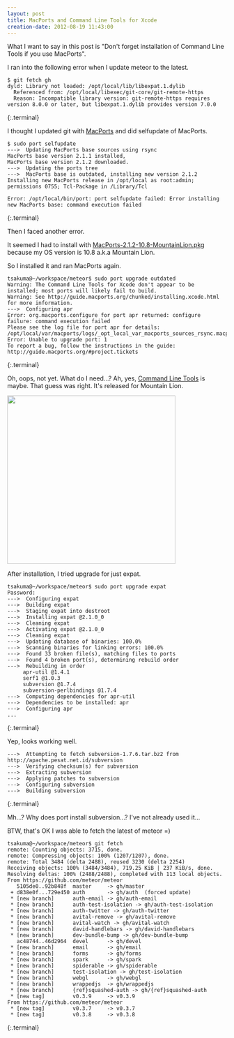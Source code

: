 ```yaml
---
layout: post
title: MacPorts and Command Line Tools for Xcode
creation-date: 2012-08-19 11:43:00
---
```

What I want to say in this post is "Don't forget installation of Command Line Tools if you use MacPorts".


I ran into the following error when I update meteor to the latest.

    $ git fetch gh
    dyld: Library not loaded: /opt/local/lib/libexpat.1.dylib
      Referenced from: /opt/local/libexec/git-core/git-remote-https
      Reason: Incompatible library version: git-remote-https requires version 8.0.0 or later, but libexpat.1.dylib provides version 7.0.0
{:.terminal}

I thought I updated git with [MacPorts](http://www.macports.org/) and did selfupdate of MacPorts.

    $ sudo port selfupdate
    --->  Updating MacPorts base sources using rsync
    MacPorts base version 2.1.1 installed,
    MacPorts base version 2.1.2 downloaded.
    --->  Updating the ports tree
    --->  MacPorts base is outdated, installing new version 2.1.2
    Installing new MacPorts release in /opt/local as root:admin; permissions 0755; Tcl-Package in /Library/Tcl
    
    Error: /opt/local/bin/port: port selfupdate failed: Error installing new MacPorts base: command execution failed
{:.terminal}

Then I faced another error.

It seemed I had to install with [MacPorts-2.1.2-10.8-MountainLion.pkg](https://distfiles.macports.org/MacPorts/MacPorts-2.1.2-10.8-MountainLion.pkg) because my OS version is 10.8 a.k.a Mountain Lion.

So I installed it and ran MacPorts again.

    tsakuma@~/workspace/meteor$ sudo port upgrade outdated
    Warning: The Command Line Tools for Xcode don't appear to be installed; most ports will likely fail to build.
    Warning: See http://guide.macports.org/chunked/installing.xcode.html for more information.
    --->  Configuring apr
    Error: org.macports.configure for port apr returned: configure failure: command execution failed
    Please see the log file for port apr for details:
    /opt/local/var/macports/logs/_opt_local_var_macports_sources_rsync.macports.org_release_tarballs_ports_devel_apr/apr/main.log
    Error: Unable to upgrade port: 1
    To report a bug, follow the instructions in the guide:
    http://guide.macports.org/#project.tickets
{:.terminal}

Oh, oops, not yet. What do I need…? Ah, yes, [Command Line Tools](https://developer.apple.com/downloads/index.action) is maybe. That guess was right. It's released for Mountain Lion.

<img src="{{site.images.url}}/2012-08-19/CommandLineTools4MountainLion.png" width="386px"/>

After installation, I tried upgrade for just expat.

    tsakuma@~/workspace/meteor$ sudo port upgrade expat
    Password:
    --->  Configuring expat
    --->  Building expat
    --->  Staging expat into destroot
    --->  Installing expat @2.1.0_0
    --->  Cleaning expat
    --->  Activating expat @2.1.0_0
    --->  Cleaning expat
    --->  Updating database of binaries: 100.0%
    --->  Scanning binaries for linking errors: 100.0%
    --->  Found 33 broken file(s), matching files to ports
    --->  Found 4 broken port(s), determining rebuild order
    --->  Rebuilding in order
         apr-util @1.4.1 
         serf1 @1.0.3 
         subversion @1.7.4 
         subversion-perlbindings @1.7.4 
    --->  Computing dependencies for apr-util
    --->  Dependencies to be installed: apr
    --->  Configuring apr
    ...
{:.terminal}

Yep, looks working well.

    --->  Attempting to fetch subversion-1.7.6.tar.bz2 from http://apache.pesat.net.id/subversion
    --->  Verifying checksum(s) for subversion
    --->  Extracting subversion
    --->  Applying patches to subversion
    --->  Configuring subversion
    --->  Building subversion
{:.terminal}

Mh...? Why does port install subversion...? I've not already used it...

BTW, that's OK I was able to fetch the latest of meteor =)

    tsakuma@~/workspace/meteor$ git fetch
    remote: Counting objects: 3715, done.
    remote: Compressing objects: 100% (1207/1207), done.
    remote: Total 3484 (delta 2488), reused 3230 (delta 2254)
    Receiving objects: 100% (3484/3484), 719.25 KiB | 237 KiB/s, done.
    Resolving deltas: 100% (2488/2488), completed with 113 local objects.
    From https://github.com/meteor/meteor
       5105de0..92b848f  master     -> gh/master
     + d838e0f...729e450 auth       -> gh/auth  (forced update)
     * [new branch]      auth-email -> gh/auth-email
     * [new branch]      auth-test-isolation -> gh/auth-test-isolation
     * [new branch]      auth-twitter -> gh/auth-twitter
     * [new branch]      avital-remove -> gh/avital-remove
     * [new branch]      avital-watch -> gh/avital-watch
     * [new branch]      david-handlebars -> gh/david-handlebars
     * [new branch]      dev-bundle-bump -> gh/dev-bundle-bump
       ac48744..46d2964  devel      -> gh/devel
     * [new branch]      email      -> gh/email
     * [new branch]      forms      -> gh/forms
     * [new branch]      spark      -> gh/spark
     * [new branch]      spiderable -> gh/spiderable
     * [new branch]      test-isolation -> gh/test-isolation
     * [new branch]      webgl      -> gh/webgl
     * [new branch]      wrappedjs  -> gh/wrappedjs
     * [new branch]      {ref}squashed-auth -> gh/{ref}squashed-auth
     * [new tag]         v0.3.9     -> v0.3.9
    From https://github.com/meteor/meteor
     * [new tag]         v0.3.7     -> v0.3.7
     * [new tag]         v0.3.8     -> v0.3.8
{:.terminal}

